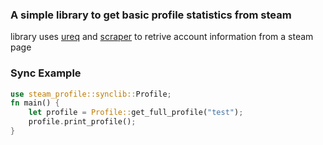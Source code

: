 ### A simple library to get basic profile statistics from steam
library uses [ureq](https://crates.io/crates/ureq) and [scraper](https://crates.io/crates/scraper) to retrive account information from a steam page

### Sync Example
```rust
use steam_profile::synclib::Profile;
fn main() {
    let profile = Profile::get_full_profile("test");
    profile.print_profile();
}
```
